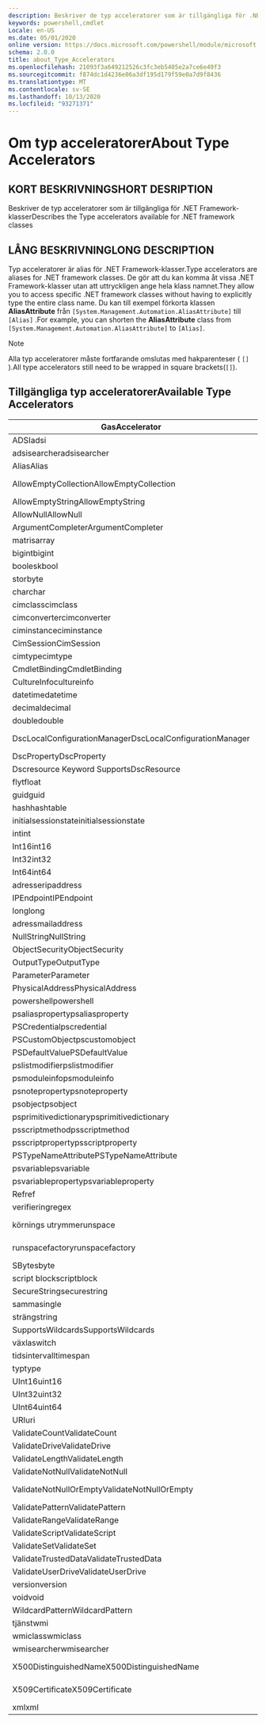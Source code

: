```yaml
---
description: Beskriver de typ acceleratorer som är tillgängliga för .NET Framework-klasser
keywords: powershell,cmdlet
Locale: en-US
ms.date: 05/01/2020
online version: https://docs.microsoft.com/powershell/module/microsoft.powershell.core/about/about_type_accelerators?view=powershell-5.1&WT.mc_id=ps-gethelp
schema: 2.0.0
title: about_Type_Accelerators
ms.openlocfilehash: 21093f3a649212526c3fc3eb5405e2a7ce6e49f3
ms.sourcegitcommit: f874dc1d4236e06a3df195d179f59e0a7d9f8436
ms.translationtype: MT
ms.contentlocale: sv-SE
ms.lasthandoff: 10/13/2020
ms.locfileid: "93271371"
---
```

# <a name="about-type-accelerators"></a><span data-ttu-id="3c3ce-104">Om typ acceleratorer</span><span class="sxs-lookup"><span data-stu-id="3c3ce-104">About Type Accelerators</span></span>

## <a name="short-desription"></a><span data-ttu-id="3c3ce-105">KORT BESKRIVNING</span><span class="sxs-lookup"><span data-stu-id="3c3ce-105">SHORT DESRIPTION</span></span>
<span data-ttu-id="3c3ce-106">Beskriver de typ acceleratorer som är tillgängliga för .NET Framework-klasser</span><span class="sxs-lookup"><span data-stu-id="3c3ce-106">Describes the Type accelerators available for .NET framework classes</span></span>

## <a name="long-description"></a><span data-ttu-id="3c3ce-107">LÅNG BESKRIVNING</span><span class="sxs-lookup"><span data-stu-id="3c3ce-107">LONG DESCRIPTION</span></span>

<span data-ttu-id="3c3ce-108">Typ acceleratorer är alias för .NET Framework-klasser.</span><span class="sxs-lookup"><span data-stu-id="3c3ce-108">Type accelerators are aliases for .NET framework classes.</span></span> <span data-ttu-id="3c3ce-109">De gör att du kan komma åt vissa .NET Framework-klasser utan att uttryckligen ange hela klass namnet.</span><span class="sxs-lookup"><span data-stu-id="3c3ce-109">They allow you to access specific .NET framework classes without having to explicitly type the entire class name.</span></span> <span data-ttu-id="3c3ce-110">Du kan till exempel förkorta klassen **AliasAttribute** från `[System.Management.Automation.AliasAttribute]` till `[Alias]` .</span><span class="sxs-lookup"><span data-stu-id="3c3ce-110">For example, you can shorten the **AliasAttribute** class from `[System.Management.Automation.AliasAttribute]` to `[Alias]`.</span></span>

> [!NOTE]
> <span data-ttu-id="3c3ce-111">Alla typ acceleratorer måste fortfarande omslutas med hakparenteser ( `[]` ).</span><span class="sxs-lookup"><span data-stu-id="3c3ce-111">All type accelerators still need to be wrapped in square brackets(`[]`).</span></span>

## <a name="available-type-accelerators"></a><span data-ttu-id="3c3ce-112">Tillgängliga typ acceleratorer</span><span class="sxs-lookup"><span data-stu-id="3c3ce-112">Available Type Accelerators</span></span>

|        <span data-ttu-id="3c3ce-113">Gas</span><span class="sxs-lookup"><span data-stu-id="3c3ce-113">Accelerator</span></span>          |                           <span data-ttu-id="3c3ce-114">Fullständigt klass namn</span><span class="sxs-lookup"><span data-stu-id="3c3ce-114">Full Class Name</span></span>                           |
|---------------------------- | ------------------------------------------------------------------- |
|<span data-ttu-id="3c3ce-115">ADSI</span><span class="sxs-lookup"><span data-stu-id="3c3ce-115">adsi</span></span>                         | <span data-ttu-id="3c3ce-116">System. DirectoryServices. DirectoryEntry</span><span class="sxs-lookup"><span data-stu-id="3c3ce-116">System.DirectoryServices.DirectoryEntry</span></span>                             |
|<span data-ttu-id="3c3ce-117">adsisearcher</span><span class="sxs-lookup"><span data-stu-id="3c3ce-117">adsisearcher</span></span>                 | <span data-ttu-id="3c3ce-118">System. DirectoryServices. DirectorySearcher</span><span class="sxs-lookup"><span data-stu-id="3c3ce-118">System.DirectoryServices.DirectorySearcher</span></span>                          |
|<span data-ttu-id="3c3ce-119">Alias</span><span class="sxs-lookup"><span data-stu-id="3c3ce-119">Alias</span></span>                        | <span data-ttu-id="3c3ce-120">System. Management. Automation. AliasAttribute</span><span class="sxs-lookup"><span data-stu-id="3c3ce-120">System.Management.Automation.AliasAttribute</span></span>                         |
|<span data-ttu-id="3c3ce-121">AllowEmptyCollection</span><span class="sxs-lookup"><span data-stu-id="3c3ce-121">AllowEmptyCollection</span></span>         | <span data-ttu-id="3c3ce-122">System. Management. Automation. AllowEmptyCollectionAttribute</span><span class="sxs-lookup"><span data-stu-id="3c3ce-122">System.Management.Automation.AllowEmptyCollectionAttribute</span></span>          |
|<span data-ttu-id="3c3ce-123">AllowEmptyString</span><span class="sxs-lookup"><span data-stu-id="3c3ce-123">AllowEmptyString</span></span>             | <span data-ttu-id="3c3ce-124">System. Management. Automation. AllowEmptyStringAttribute</span><span class="sxs-lookup"><span data-stu-id="3c3ce-124">System.Management.Automation.AllowEmptyStringAttribute</span></span>              |
|<span data-ttu-id="3c3ce-125">AllowNull</span><span class="sxs-lookup"><span data-stu-id="3c3ce-125">AllowNull</span></span>                    | <span data-ttu-id="3c3ce-126">System. Management. Automation. AllowNullAttribute</span><span class="sxs-lookup"><span data-stu-id="3c3ce-126">System.Management.Automation.AllowNullAttribute</span></span>                     |
|<span data-ttu-id="3c3ce-127">ArgumentCompleter</span><span class="sxs-lookup"><span data-stu-id="3c3ce-127">ArgumentCompleter</span></span>            | <span data-ttu-id="3c3ce-128">System. Management. Automation. ArgumentCompleterAttribute</span><span class="sxs-lookup"><span data-stu-id="3c3ce-128">System.Management.Automation.ArgumentCompleterAttribute</span></span>             |
|<span data-ttu-id="3c3ce-129">matris</span><span class="sxs-lookup"><span data-stu-id="3c3ce-129">array</span></span>                        | <span data-ttu-id="3c3ce-130">System. array</span><span class="sxs-lookup"><span data-stu-id="3c3ce-130">System.Array</span></span>                                                        |
|<span data-ttu-id="3c3ce-131">bigint</span><span class="sxs-lookup"><span data-stu-id="3c3ce-131">bigint</span></span>                       | <span data-ttu-id="3c3ce-132">System. Numerics. BigInteger</span><span class="sxs-lookup"><span data-stu-id="3c3ce-132">System.Numerics.BigInteger</span></span>                                          |
|<span data-ttu-id="3c3ce-133">boolesk</span><span class="sxs-lookup"><span data-stu-id="3c3ce-133">bool</span></span>                         | <span data-ttu-id="3c3ce-134">System. Boolean</span><span class="sxs-lookup"><span data-stu-id="3c3ce-134">System.Boolean</span></span>                                                      |
|<span data-ttu-id="3c3ce-135">stor</span><span class="sxs-lookup"><span data-stu-id="3c3ce-135">byte</span></span>                         | <span data-ttu-id="3c3ce-136">System. byte</span><span class="sxs-lookup"><span data-stu-id="3c3ce-136">System.Byte</span></span>                                                         |
|<span data-ttu-id="3c3ce-137">char</span><span class="sxs-lookup"><span data-stu-id="3c3ce-137">char</span></span>                         | <span data-ttu-id="3c3ce-138">System. char</span><span class="sxs-lookup"><span data-stu-id="3c3ce-138">System.Char</span></span>                                                         |
|<span data-ttu-id="3c3ce-139">cimclass</span><span class="sxs-lookup"><span data-stu-id="3c3ce-139">cimclass</span></span>                     | <span data-ttu-id="3c3ce-140">Microsoft. Management. Infrastructure. CimClass</span><span class="sxs-lookup"><span data-stu-id="3c3ce-140">Microsoft.Management.Infrastructure.CimClass</span></span>                        |
|<span data-ttu-id="3c3ce-141">cimconverter</span><span class="sxs-lookup"><span data-stu-id="3c3ce-141">cimconverter</span></span>                 | <span data-ttu-id="3c3ce-142">Microsoft. Management. Infrastructure. CimConverter</span><span class="sxs-lookup"><span data-stu-id="3c3ce-142">Microsoft.Management.Infrastructure.CimConverter</span></span>                    |
|<span data-ttu-id="3c3ce-143">ciminstance</span><span class="sxs-lookup"><span data-stu-id="3c3ce-143">ciminstance</span></span>                  | <span data-ttu-id="3c3ce-144">Microsoft. Management. Infrastructure. CimInstance</span><span class="sxs-lookup"><span data-stu-id="3c3ce-144">Microsoft.Management.Infrastructure.CimInstance</span></span>                     |
|<span data-ttu-id="3c3ce-145">CimSession</span><span class="sxs-lookup"><span data-stu-id="3c3ce-145">CimSession</span></span>                   | <span data-ttu-id="3c3ce-146">Microsoft. Management. Infrastructure. CimSession</span><span class="sxs-lookup"><span data-stu-id="3c3ce-146">Microsoft.Management.Infrastructure.CimSession</span></span>                      |
|<span data-ttu-id="3c3ce-147">cimtype</span><span class="sxs-lookup"><span data-stu-id="3c3ce-147">cimtype</span></span>                      | <span data-ttu-id="3c3ce-148">Microsoft. Management. Infrastructure. CimType</span><span class="sxs-lookup"><span data-stu-id="3c3ce-148">Microsoft.Management.Infrastructure.CimType</span></span>                         |
|<span data-ttu-id="3c3ce-149">CmdletBinding</span><span class="sxs-lookup"><span data-stu-id="3c3ce-149">CmdletBinding</span></span>                | <span data-ttu-id="3c3ce-150">System. Management. Automation. CmdletBindingAttribute</span><span class="sxs-lookup"><span data-stu-id="3c3ce-150">System.Management.Automation.CmdletBindingAttribute</span></span>                 |
|<span data-ttu-id="3c3ce-151">CultureInfo</span><span class="sxs-lookup"><span data-stu-id="3c3ce-151">cultureinfo</span></span>                  | <span data-ttu-id="3c3ce-152">System. globalisering. CultureInfo</span><span class="sxs-lookup"><span data-stu-id="3c3ce-152">System.Globalization.CultureInfo</span></span>                                    |
|<span data-ttu-id="3c3ce-153">datetime</span><span class="sxs-lookup"><span data-stu-id="3c3ce-153">datetime</span></span>                     | <span data-ttu-id="3c3ce-154">System. DateTime</span><span class="sxs-lookup"><span data-stu-id="3c3ce-154">System.DateTime</span></span>                                                     |
|<span data-ttu-id="3c3ce-155">decimal</span><span class="sxs-lookup"><span data-stu-id="3c3ce-155">decimal</span></span>                      | <span data-ttu-id="3c3ce-156">System. decimal</span><span class="sxs-lookup"><span data-stu-id="3c3ce-156">System.Decimal</span></span>                                                      |
|<span data-ttu-id="3c3ce-157">double</span><span class="sxs-lookup"><span data-stu-id="3c3ce-157">double</span></span>                       | <span data-ttu-id="3c3ce-158">System. Double</span><span class="sxs-lookup"><span data-stu-id="3c3ce-158">System.Double</span></span>                                                       |
|<span data-ttu-id="3c3ce-159">DscLocalConfigurationManager</span><span class="sxs-lookup"><span data-stu-id="3c3ce-159">DscLocalConfigurationManager</span></span> | <span data-ttu-id="3c3ce-160">System. Management. Automation. DscLocalConfigurationManagerAttribute</span><span class="sxs-lookup"><span data-stu-id="3c3ce-160">System.Management.Automation.DscLocalConfigurationManagerAttribute</span></span>  |
|<span data-ttu-id="3c3ce-161">DscProperty</span><span class="sxs-lookup"><span data-stu-id="3c3ce-161">DscProperty</span></span>                  | <span data-ttu-id="3c3ce-162">System. Management. Automation. DscPropertyAttribute</span><span class="sxs-lookup"><span data-stu-id="3c3ce-162">System.Management.Automation.DscPropertyAttribute</span></span>                   |
|<span data-ttu-id="3c3ce-163">Dscresource Keyword Supports</span><span class="sxs-lookup"><span data-stu-id="3c3ce-163">DscResource</span></span>                  | <span data-ttu-id="3c3ce-164">System. Management. Automation. DscResourceAttribute</span><span class="sxs-lookup"><span data-stu-id="3c3ce-164">System.Management.Automation.DscResourceAttribute</span></span>                   |
|<span data-ttu-id="3c3ce-165">flyt</span><span class="sxs-lookup"><span data-stu-id="3c3ce-165">float</span></span>                        | <span data-ttu-id="3c3ce-166">System. Single</span><span class="sxs-lookup"><span data-stu-id="3c3ce-166">System.Single</span></span>                                                       |
|<span data-ttu-id="3c3ce-167">guid</span><span class="sxs-lookup"><span data-stu-id="3c3ce-167">guid</span></span>                         | <span data-ttu-id="3c3ce-168">System. GUID</span><span class="sxs-lookup"><span data-stu-id="3c3ce-168">System.Guid</span></span>                                                         |
|<span data-ttu-id="3c3ce-169">hash</span><span class="sxs-lookup"><span data-stu-id="3c3ce-169">hashtable</span></span>                    | <span data-ttu-id="3c3ce-170">System. Collections. hash</span><span class="sxs-lookup"><span data-stu-id="3c3ce-170">System.Collections.Hashtable</span></span>                                        |
|<span data-ttu-id="3c3ce-171">initialsessionstate</span><span class="sxs-lookup"><span data-stu-id="3c3ce-171">initialsessionstate</span></span>          | <span data-ttu-id="3c3ce-172">System.Management.Automation.Runspaces.InitialSessionState</span><span class="sxs-lookup"><span data-stu-id="3c3ce-172">System.Management.Automation.Runspaces.InitialSessionState</span></span>          |
|<span data-ttu-id="3c3ce-173">int</span><span class="sxs-lookup"><span data-stu-id="3c3ce-173">int</span></span>                          | <span data-ttu-id="3c3ce-174">System. Int32</span><span class="sxs-lookup"><span data-stu-id="3c3ce-174">System.Int32</span></span>                                                        |
|<span data-ttu-id="3c3ce-175">Int16</span><span class="sxs-lookup"><span data-stu-id="3c3ce-175">int16</span></span>                        | <span data-ttu-id="3c3ce-176">System. Int16</span><span class="sxs-lookup"><span data-stu-id="3c3ce-176">System.Int16</span></span>                                                        |
|<span data-ttu-id="3c3ce-177">Int32</span><span class="sxs-lookup"><span data-stu-id="3c3ce-177">int32</span></span>                        | <span data-ttu-id="3c3ce-178">System. Int32</span><span class="sxs-lookup"><span data-stu-id="3c3ce-178">System.Int32</span></span>                                                        |
|<span data-ttu-id="3c3ce-179">Int64</span><span class="sxs-lookup"><span data-stu-id="3c3ce-179">int64</span></span>                        | <span data-ttu-id="3c3ce-180">System. Int64</span><span class="sxs-lookup"><span data-stu-id="3c3ce-180">System.Int64</span></span>                                                        |
|<span data-ttu-id="3c3ce-181">adresser</span><span class="sxs-lookup"><span data-stu-id="3c3ce-181">ipaddress</span></span>                    | <span data-ttu-id="3c3ce-182">System .net. IPAddress</span><span class="sxs-lookup"><span data-stu-id="3c3ce-182">System.Net.IPAddress</span></span>                                                |
|<span data-ttu-id="3c3ce-183">IPEndpoint</span><span class="sxs-lookup"><span data-stu-id="3c3ce-183">IPEndpoint</span></span>                   | <span data-ttu-id="3c3ce-184">System .net. IPEndPoint</span><span class="sxs-lookup"><span data-stu-id="3c3ce-184">System.Net.IPEndPoint</span></span>                                               |
|<span data-ttu-id="3c3ce-185">long</span><span class="sxs-lookup"><span data-stu-id="3c3ce-185">long</span></span>                         | <span data-ttu-id="3c3ce-186">System. Int64</span><span class="sxs-lookup"><span data-stu-id="3c3ce-186">System.Int64</span></span>                                                        |
|<span data-ttu-id="3c3ce-187">adress</span><span class="sxs-lookup"><span data-stu-id="3c3ce-187">mailaddress</span></span>                  | <span data-ttu-id="3c3ce-188">System .net. mail. mail-adress</span><span class="sxs-lookup"><span data-stu-id="3c3ce-188">System.Net.Mail.MailAddress</span></span>                                         |
|<span data-ttu-id="3c3ce-189">NullString</span><span class="sxs-lookup"><span data-stu-id="3c3ce-189">NullString</span></span>                   | <span data-ttu-id="3c3ce-190">System. Management. Automation. language. NullString</span><span class="sxs-lookup"><span data-stu-id="3c3ce-190">System.Management.Automation.Language.NullString</span></span>                    |
|<span data-ttu-id="3c3ce-191">ObjectSecurity</span><span class="sxs-lookup"><span data-stu-id="3c3ce-191">ObjectSecurity</span></span>               | <span data-ttu-id="3c3ce-192">System. Security. AccessControl. ObjectSecurity</span><span class="sxs-lookup"><span data-stu-id="3c3ce-192">System.Security.AccessControl.ObjectSecurity</span></span>                        |
|<span data-ttu-id="3c3ce-193">OutputType</span><span class="sxs-lookup"><span data-stu-id="3c3ce-193">OutputType</span></span>                   | <span data-ttu-id="3c3ce-194">System. Management. Automation. OutputTypeAttribute</span><span class="sxs-lookup"><span data-stu-id="3c3ce-194">System.Management.Automation.OutputTypeAttribute</span></span>                    |
|<span data-ttu-id="3c3ce-195">Parameter</span><span class="sxs-lookup"><span data-stu-id="3c3ce-195">Parameter</span></span>                    | <span data-ttu-id="3c3ce-196">System. Management. Automation. ParameterAttribute</span><span class="sxs-lookup"><span data-stu-id="3c3ce-196">System.Management.Automation.ParameterAttribute</span></span>                     |
|<span data-ttu-id="3c3ce-197">PhysicalAddress</span><span class="sxs-lookup"><span data-stu-id="3c3ce-197">PhysicalAddress</span></span>              | <span data-ttu-id="3c3ce-198">System .net. NetworkInformation. PhysicalAddress</span><span class="sxs-lookup"><span data-stu-id="3c3ce-198">System.Net.NetworkInformation.PhysicalAddress</span></span>                       |
|<span data-ttu-id="3c3ce-199">powershell</span><span class="sxs-lookup"><span data-stu-id="3c3ce-199">powershell</span></span>                   | <span data-ttu-id="3c3ce-200">System. Management. Automation. PowerShell</span><span class="sxs-lookup"><span data-stu-id="3c3ce-200">System.Management.Automation.PowerShell</span></span>                             |
|<span data-ttu-id="3c3ce-201">psaliasproperty</span><span class="sxs-lookup"><span data-stu-id="3c3ce-201">psaliasproperty</span></span>              | <span data-ttu-id="3c3ce-202">System. Management. Automation. PSAliasProperty</span><span class="sxs-lookup"><span data-stu-id="3c3ce-202">System.Management.Automation.PSAliasProperty</span></span>                        |
|<span data-ttu-id="3c3ce-203">PSCredential</span><span class="sxs-lookup"><span data-stu-id="3c3ce-203">pscredential</span></span>                 | <span data-ttu-id="3c3ce-204">System. Management. Automation. PSCredential</span><span class="sxs-lookup"><span data-stu-id="3c3ce-204">System.Management.Automation.PSCredential</span></span>                           |
|<span data-ttu-id="3c3ce-205">PSCustomObject</span><span class="sxs-lookup"><span data-stu-id="3c3ce-205">pscustomobject</span></span>               | <span data-ttu-id="3c3ce-206">System. Management. Automation. PSObject</span><span class="sxs-lookup"><span data-stu-id="3c3ce-206">System.Management.Automation.PSObject</span></span>                               |
|<span data-ttu-id="3c3ce-207">PSDefaultValue</span><span class="sxs-lookup"><span data-stu-id="3c3ce-207">PSDefaultValue</span></span>               | <span data-ttu-id="3c3ce-208">System.Management.Automation.PSDefaultValueAttribute</span><span class="sxs-lookup"><span data-stu-id="3c3ce-208">System.Management.Automation.PSDefaultValueAttribute</span></span>                |
|<span data-ttu-id="3c3ce-209">pslistmodifier</span><span class="sxs-lookup"><span data-stu-id="3c3ce-209">pslistmodifier</span></span>               | <span data-ttu-id="3c3ce-210">System. Management. Automation. PSListModifier</span><span class="sxs-lookup"><span data-stu-id="3c3ce-210">System.Management.Automation.PSListModifier</span></span>                         |
|<span data-ttu-id="3c3ce-211">psmoduleinfo</span><span class="sxs-lookup"><span data-stu-id="3c3ce-211">psmoduleinfo</span></span>                 | <span data-ttu-id="3c3ce-212">System. Management. Automation. PSModuleInfo</span><span class="sxs-lookup"><span data-stu-id="3c3ce-212">System.Management.Automation.PSModuleInfo</span></span>                           |
|<span data-ttu-id="3c3ce-213">psnoteproperty</span><span class="sxs-lookup"><span data-stu-id="3c3ce-213">psnoteproperty</span></span>               | <span data-ttu-id="3c3ce-214">System. Management. Automation. PSNoteProperty</span><span class="sxs-lookup"><span data-stu-id="3c3ce-214">System.Management.Automation.PSNoteProperty</span></span>                         |
|<span data-ttu-id="3c3ce-215">psobject</span><span class="sxs-lookup"><span data-stu-id="3c3ce-215">psobject</span></span>                     | <span data-ttu-id="3c3ce-216">System. Management. Automation. PSObject</span><span class="sxs-lookup"><span data-stu-id="3c3ce-216">System.Management.Automation.PSObject</span></span>                               |
|<span data-ttu-id="3c3ce-217">psprimitivedictionary</span><span class="sxs-lookup"><span data-stu-id="3c3ce-217">psprimitivedictionary</span></span>        | <span data-ttu-id="3c3ce-218">System. Management. Automation. PSPrimitiveDictionary</span><span class="sxs-lookup"><span data-stu-id="3c3ce-218">System.Management.Automation.PSPrimitiveDictionary</span></span>                  |
|<span data-ttu-id="3c3ce-219">psscriptmethod</span><span class="sxs-lookup"><span data-stu-id="3c3ce-219">psscriptmethod</span></span>               | <span data-ttu-id="3c3ce-220">System. Management. Automation. PSScriptMethod</span><span class="sxs-lookup"><span data-stu-id="3c3ce-220">System.Management.Automation.PSScriptMethod</span></span>                         |
|<span data-ttu-id="3c3ce-221">psscriptproperty</span><span class="sxs-lookup"><span data-stu-id="3c3ce-221">psscriptproperty</span></span>             | <span data-ttu-id="3c3ce-222">System. Management. Automation. PSScriptProperty</span><span class="sxs-lookup"><span data-stu-id="3c3ce-222">System.Management.Automation.PSScriptProperty</span></span>                       |
|<span data-ttu-id="3c3ce-223">PSTypeNameAttribute</span><span class="sxs-lookup"><span data-stu-id="3c3ce-223">PSTypeNameAttribute</span></span>          | <span data-ttu-id="3c3ce-224">System. Management. Automation. PSTypeNameAttribute</span><span class="sxs-lookup"><span data-stu-id="3c3ce-224">System.Management.Automation.PSTypeNameAttribute</span></span>                    |
|<span data-ttu-id="3c3ce-225">psvariable</span><span class="sxs-lookup"><span data-stu-id="3c3ce-225">psvariable</span></span>                   | <span data-ttu-id="3c3ce-226">System. Management. Automation. PSVariable</span><span class="sxs-lookup"><span data-stu-id="3c3ce-226">System.Management.Automation.PSVariable</span></span>                             |
|<span data-ttu-id="3c3ce-227">psvariableproperty</span><span class="sxs-lookup"><span data-stu-id="3c3ce-227">psvariableproperty</span></span>           | <span data-ttu-id="3c3ce-228">System. Management. Automation. PSVariableProperty</span><span class="sxs-lookup"><span data-stu-id="3c3ce-228">System.Management.Automation.PSVariableProperty</span></span>                     |
|<span data-ttu-id="3c3ce-229">Ref</span><span class="sxs-lookup"><span data-stu-id="3c3ce-229">ref</span></span>                          | <span data-ttu-id="3c3ce-230">System. Management. Automation. PSReference</span><span class="sxs-lookup"><span data-stu-id="3c3ce-230">System.Management.Automation.PSReference</span></span>                            |
|<span data-ttu-id="3c3ce-231">verifiering</span><span class="sxs-lookup"><span data-stu-id="3c3ce-231">regex</span></span>                        | <span data-ttu-id="3c3ce-232">System. text. RegularExpressions. regex</span><span class="sxs-lookup"><span data-stu-id="3c3ce-232">System.Text.RegularExpressions.Regex</span></span>                                |
|<span data-ttu-id="3c3ce-233">körnings utrymme</span><span class="sxs-lookup"><span data-stu-id="3c3ce-233">runspace</span></span>                     | <span data-ttu-id="3c3ce-234">System. Management. Automation. körnings utrymmen. körnings utrymme</span><span class="sxs-lookup"><span data-stu-id="3c3ce-234">System.Management.Automation.Runspaces.Runspace</span></span>                     |
|<span data-ttu-id="3c3ce-235">runspacefactory</span><span class="sxs-lookup"><span data-stu-id="3c3ce-235">runspacefactory</span></span>              | <span data-ttu-id="3c3ce-236">System. Management. Automation. körnings utrymmen. RunspaceFactory</span><span class="sxs-lookup"><span data-stu-id="3c3ce-236">System.Management.Automation.Runspaces.RunspaceFactory</span></span>              |
|<span data-ttu-id="3c3ce-237">SByte</span><span class="sxs-lookup"><span data-stu-id="3c3ce-237">sbyte</span></span>                        | <span data-ttu-id="3c3ce-238">System. SByte</span><span class="sxs-lookup"><span data-stu-id="3c3ce-238">System.SByte</span></span>                                                        |
|<span data-ttu-id="3c3ce-239">script block</span><span class="sxs-lookup"><span data-stu-id="3c3ce-239">scriptblock</span></span>                  | <span data-ttu-id="3c3ce-240">System. Management. Automation. script block</span><span class="sxs-lookup"><span data-stu-id="3c3ce-240">System.Management.Automation.ScriptBlock</span></span>                            |
|<span data-ttu-id="3c3ce-241">SecureString</span><span class="sxs-lookup"><span data-stu-id="3c3ce-241">securestring</span></span>                 | <span data-ttu-id="3c3ce-242">System. Security. SecureString</span><span class="sxs-lookup"><span data-stu-id="3c3ce-242">System.Security.SecureString</span></span>                                        |
|<span data-ttu-id="3c3ce-243">samma</span><span class="sxs-lookup"><span data-stu-id="3c3ce-243">single</span></span>                       | <span data-ttu-id="3c3ce-244">System. Single</span><span class="sxs-lookup"><span data-stu-id="3c3ce-244">System.Single</span></span>                                                       |
|<span data-ttu-id="3c3ce-245">sträng</span><span class="sxs-lookup"><span data-stu-id="3c3ce-245">string</span></span>                       | <span data-ttu-id="3c3ce-246">System. String</span><span class="sxs-lookup"><span data-stu-id="3c3ce-246">System.String</span></span>                                                       |
|<span data-ttu-id="3c3ce-247">SupportsWildcards</span><span class="sxs-lookup"><span data-stu-id="3c3ce-247">SupportsWildcards</span></span>            | <span data-ttu-id="3c3ce-248">System. Management. Automation. SupportsWildcardsAttribute</span><span class="sxs-lookup"><span data-stu-id="3c3ce-248">System.Management.Automation.SupportsWildcardsAttribute</span></span>             |
|<span data-ttu-id="3c3ce-249">växla</span><span class="sxs-lookup"><span data-stu-id="3c3ce-249">switch</span></span>                       | <span data-ttu-id="3c3ce-250">System. Management. Automation. SwitchParameter</span><span class="sxs-lookup"><span data-stu-id="3c3ce-250">System.Management.Automation.SwitchParameter</span></span>                        |
|<span data-ttu-id="3c3ce-251">tidsintervall</span><span class="sxs-lookup"><span data-stu-id="3c3ce-251">timespan</span></span>                     | <span data-ttu-id="3c3ce-252">System. TimeSpan</span><span class="sxs-lookup"><span data-stu-id="3c3ce-252">System.TimeSpan</span></span>                                                     |
|<span data-ttu-id="3c3ce-253">typ</span><span class="sxs-lookup"><span data-stu-id="3c3ce-253">type</span></span>                         | <span data-ttu-id="3c3ce-254">System. Type</span><span class="sxs-lookup"><span data-stu-id="3c3ce-254">System.Type</span></span>                                                         |
|<span data-ttu-id="3c3ce-255">UInt16</span><span class="sxs-lookup"><span data-stu-id="3c3ce-255">uint16</span></span>                       | <span data-ttu-id="3c3ce-256">System. UInt16</span><span class="sxs-lookup"><span data-stu-id="3c3ce-256">System.UInt16</span></span>                                                       |
|<span data-ttu-id="3c3ce-257">UInt32</span><span class="sxs-lookup"><span data-stu-id="3c3ce-257">uint32</span></span>                       | <span data-ttu-id="3c3ce-258">System. UInt32</span><span class="sxs-lookup"><span data-stu-id="3c3ce-258">System.UInt32</span></span>                                                       |
|<span data-ttu-id="3c3ce-259">UInt64</span><span class="sxs-lookup"><span data-stu-id="3c3ce-259">uint64</span></span>                       | <span data-ttu-id="3c3ce-260">System. UInt64</span><span class="sxs-lookup"><span data-stu-id="3c3ce-260">System.UInt64</span></span>                                                       |
|<span data-ttu-id="3c3ce-261">URI</span><span class="sxs-lookup"><span data-stu-id="3c3ce-261">uri</span></span>                          | <span data-ttu-id="3c3ce-262">System. URI</span><span class="sxs-lookup"><span data-stu-id="3c3ce-262">System.Uri</span></span>                                                          |
|<span data-ttu-id="3c3ce-263">ValidateCount</span><span class="sxs-lookup"><span data-stu-id="3c3ce-263">ValidateCount</span></span>                | <span data-ttu-id="3c3ce-264">System. Management. Automation. ValidateCountAttribute</span><span class="sxs-lookup"><span data-stu-id="3c3ce-264">System.Management.Automation.ValidateCountAttribute</span></span>                 |
|<span data-ttu-id="3c3ce-265">ValidateDrive</span><span class="sxs-lookup"><span data-stu-id="3c3ce-265">ValidateDrive</span></span>                | <span data-ttu-id="3c3ce-266">System. Management. Automation. ValidateDriveAttribute</span><span class="sxs-lookup"><span data-stu-id="3c3ce-266">System.Management.Automation.ValidateDriveAttribute</span></span>                 |
|<span data-ttu-id="3c3ce-267">ValidateLength</span><span class="sxs-lookup"><span data-stu-id="3c3ce-267">ValidateLength</span></span>               | <span data-ttu-id="3c3ce-268">System. Management. Automation. ValidateLengthAttribute</span><span class="sxs-lookup"><span data-stu-id="3c3ce-268">System.Management.Automation.ValidateLengthAttribute</span></span>                |
|<span data-ttu-id="3c3ce-269">ValidateNotNull</span><span class="sxs-lookup"><span data-stu-id="3c3ce-269">ValidateNotNull</span></span>              | <span data-ttu-id="3c3ce-270">System. Management. Automation. ValidateNotNullAttribute</span><span class="sxs-lookup"><span data-stu-id="3c3ce-270">System.Management.Automation.ValidateNotNullAttribute</span></span>               |
|<span data-ttu-id="3c3ce-271">ValidateNotNullOrEmpty</span><span class="sxs-lookup"><span data-stu-id="3c3ce-271">ValidateNotNullOrEmpty</span></span>       | <span data-ttu-id="3c3ce-272">System. Management. Automation. ValidateNotNullOrEmptyAttribute</span><span class="sxs-lookup"><span data-stu-id="3c3ce-272">System.Management.Automation.ValidateNotNullOrEmptyAttribute</span></span>        |
|<span data-ttu-id="3c3ce-273">ValidatePattern</span><span class="sxs-lookup"><span data-stu-id="3c3ce-273">ValidatePattern</span></span>              | <span data-ttu-id="3c3ce-274">System. Management. Automation. ValidatePatternAttribute</span><span class="sxs-lookup"><span data-stu-id="3c3ce-274">System.Management.Automation.ValidatePatternAttribute</span></span>               |
|<span data-ttu-id="3c3ce-275">ValidateRange</span><span class="sxs-lookup"><span data-stu-id="3c3ce-275">ValidateRange</span></span>                | <span data-ttu-id="3c3ce-276">System. Management. Automation. ValidateRangeAttribute</span><span class="sxs-lookup"><span data-stu-id="3c3ce-276">System.Management.Automation.ValidateRangeAttribute</span></span>                 |
|<span data-ttu-id="3c3ce-277">ValidateScript</span><span class="sxs-lookup"><span data-stu-id="3c3ce-277">ValidateScript</span></span>               | <span data-ttu-id="3c3ce-278">System. Management. Automation. ValidateScriptAttribute</span><span class="sxs-lookup"><span data-stu-id="3c3ce-278">System.Management.Automation.ValidateScriptAttribute</span></span>                |
|<span data-ttu-id="3c3ce-279">ValidateSet</span><span class="sxs-lookup"><span data-stu-id="3c3ce-279">ValidateSet</span></span>                  | <span data-ttu-id="3c3ce-280">System. Management. Automation. ValidateSetAttribute</span><span class="sxs-lookup"><span data-stu-id="3c3ce-280">System.Management.Automation.ValidateSetAttribute</span></span>                   |
|<span data-ttu-id="3c3ce-281">ValidateTrustedData</span><span class="sxs-lookup"><span data-stu-id="3c3ce-281">ValidateTrustedData</span></span>          | <span data-ttu-id="3c3ce-282">System. Management. Automation. ValidateTrustedDataAttribute</span><span class="sxs-lookup"><span data-stu-id="3c3ce-282">System.Management.Automation.ValidateTrustedDataAttribute</span></span>           |
|<span data-ttu-id="3c3ce-283">ValidateUserDrive</span><span class="sxs-lookup"><span data-stu-id="3c3ce-283">ValidateUserDrive</span></span>            | <span data-ttu-id="3c3ce-284">System. Management. Automation. ValidateUserDriveAttribute</span><span class="sxs-lookup"><span data-stu-id="3c3ce-284">System.Management.Automation.ValidateUserDriveAttribute</span></span>             |
|<span data-ttu-id="3c3ce-285">version</span><span class="sxs-lookup"><span data-stu-id="3c3ce-285">version</span></span>                      | <span data-ttu-id="3c3ce-286">System. version</span><span class="sxs-lookup"><span data-stu-id="3c3ce-286">System.Version</span></span>                                                      |
|<span data-ttu-id="3c3ce-287">void</span><span class="sxs-lookup"><span data-stu-id="3c3ce-287">void</span></span>                         | <span data-ttu-id="3c3ce-288">System. Void</span><span class="sxs-lookup"><span data-stu-id="3c3ce-288">System.Void</span></span>                                                         |
|<span data-ttu-id="3c3ce-289">WildcardPattern</span><span class="sxs-lookup"><span data-stu-id="3c3ce-289">WildcardPattern</span></span>              | <span data-ttu-id="3c3ce-290">System. Management. Automation. WildcardPattern</span><span class="sxs-lookup"><span data-stu-id="3c3ce-290">System.Management.Automation.WildcardPattern</span></span>                        |
|<span data-ttu-id="3c3ce-291">tjänst</span><span class="sxs-lookup"><span data-stu-id="3c3ce-291">wmi</span></span>                          | <span data-ttu-id="3c3ce-292">System. Management. ManagementObject</span><span class="sxs-lookup"><span data-stu-id="3c3ce-292">System.Management.ManagementObject</span></span>                                  |
|<span data-ttu-id="3c3ce-293">wmiclass</span><span class="sxs-lookup"><span data-stu-id="3c3ce-293">wmiclass</span></span>                     | <span data-ttu-id="3c3ce-294">System. Management. ManagementClass</span><span class="sxs-lookup"><span data-stu-id="3c3ce-294">System.Management.ManagementClass</span></span>                                   |
|<span data-ttu-id="3c3ce-295">wmisearcher</span><span class="sxs-lookup"><span data-stu-id="3c3ce-295">wmisearcher</span></span>                  | <span data-ttu-id="3c3ce-296">System. Management. ManagementObjectSearcher</span><span class="sxs-lookup"><span data-stu-id="3c3ce-296">System.Management.ManagementObjectSearcher</span></span>                          |
|<span data-ttu-id="3c3ce-297">X500DistinguishedName</span><span class="sxs-lookup"><span data-stu-id="3c3ce-297">X500DistinguishedName</span></span>        | <span data-ttu-id="3c3ce-298">System. Security. Cryptography. X509Certificates. X500DistinguishedName</span><span class="sxs-lookup"><span data-stu-id="3c3ce-298">System.Security.Cryptography.X509Certificates.X500DistinguishedName</span></span> |
|<span data-ttu-id="3c3ce-299">X509Certificate</span><span class="sxs-lookup"><span data-stu-id="3c3ce-299">X509Certificate</span></span>              | <span data-ttu-id="3c3ce-300">System. Security. Cryptography. X509Certificates. X509Certificate</span><span class="sxs-lookup"><span data-stu-id="3c3ce-300">System.Security.Cryptography.X509Certificates.X509Certificate</span></span>       |
|<span data-ttu-id="3c3ce-301">xml</span><span class="sxs-lookup"><span data-stu-id="3c3ce-301">xml</span></span>                          | <span data-ttu-id="3c3ce-302">System.Xml.Xmldokument</span><span class="sxs-lookup"><span data-stu-id="3c3ce-302">System.Xml.XmlDocument</span></span>                                              |
